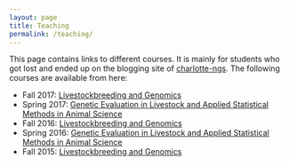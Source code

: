 ```yaml
---
layout: page
title: Teaching
permalink: /teaching/
---
```


This page contains links to different courses. It is mainly for students who got lost and ended up on the blogging site of [charlotte-ngs](http://charlotte-ngs.github.io). The following courses are available from here:

- Fall 2017:   [Livestockbreeding and Genomics](https://charlotte-ngs.github.io/LBGHS2017/)
- Spring 2017: [Genetic Evaluation in Livestock and Applied Statistical Methods in Animal Science](http://charlotte-ngs.github.io/GELASMFS2017/)
- Fall 2016:   [Livestockbreeding and Genomics](https://charlotte-ngs.github.io/LBGHS2016/)
- Spring 2016: [Genetic Evaluation in Livestock and Applied Statistical Methods in Animal Science](http://charlotte-ngs.github.io/GELASM/)
- Fall 2015:   [Livestockbreeding and Genomics](http://charlotte-ngs.github.io/LivestockBreedingAndGenomics/)
